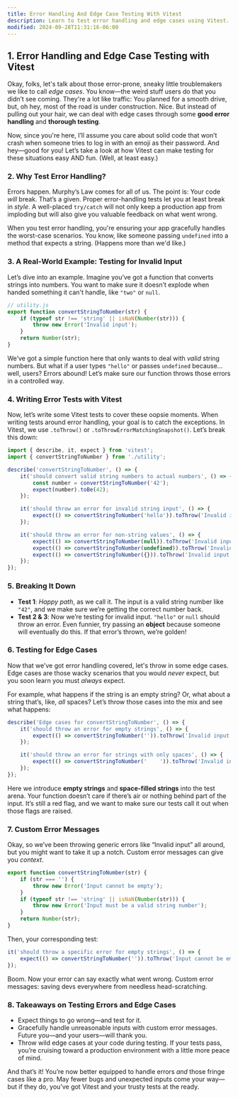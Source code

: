 ```yaml
---
title: Error Handling And Edge Case Testing With Vitest
description: Learn to test error handling and edge cases using Vitest.
modified: 2024-09-28T11:31:16-06:00
---
```


## 1. Error Handling and Edge Case Testing with Vitest

Okay, folks, let's talk about those error-prone, sneaky little troublemakers we like to call *edge cases*. You know—the weird stuff users do that you didn’t see coming. They're a lot like traffic: You planned for a smooth drive, but, oh hey, most of the road is under construction. Nice. But instead of pulling out your hair, we can deal with edge cases through some **good error handling** and **thorough testing**.

Now, since you're here, I’ll assume you care about solid code that won’t crash when someone tries to log in with an emoji as their password. And hey—good for you! Let’s take a look at how Vitest can make testing for these situations easy AND fun. (Well, at least easy.)

### 2. Why Test Error Handling?

Errors happen. Murphy’s Law comes for all of us. The point is: Your code *will* break. That’s a given. Proper error-handling tests let you at least break in *style*. A well-placed `try/catch` will not only keep a production app from imploding but will also give you valuable feedback on what went wrong.

When you test error handling, you're ensuring your app gracefully handles the worst-case scenarios. You know, like someone passing `undefined` into a method that expects a string. (Happens more than we'd like.)

### 3. A Real-World Example: Testing for Invalid Input

Let’s dive into an example. Imagine you’ve got a function that converts strings into numbers. You want to make sure it doesn’t explode when handed something it can't handle, like `"two"` or `null`.

```js
// utility.js
export function convertStringToNumber(str) {
	if (typeof str !== 'string' || isNaN(Number(str))) {
		throw new Error('Invalid input');
	}
	return Number(str);
}
```

We’ve got a simple function here that only wants to deal with *valid* string numbers. But what if a user types `"hello"` or passes `undefined` because… well, users? Errors abound! Let’s make sure our function throws those errors in a controlled way.

### 4. Writing Error Tests with Vitest

Now, let’s write some Vitest tests to cover these oopsie moments. When writing tests around error handling, your goal is to catch the exceptions. In Vitest, we use `.toThrow()` or `.toThrowErrorMatchingSnapshot()`. Let’s break this down:

```js
import { describe, it, expect } from 'vitest';
import { convertStringToNumber } from './utility';

describe('convertStringToNumber', () => {
	it('should convert valid string numbers to actual numbers', () => {
		const number = convertStringToNumber('42');
		expect(number).toBe(42);
	});

	it('should throw an error for invalid string input', () => {
		expect(() => convertStringToNumber('hello')).toThrow('Invalid input');
	});

	it('should throw an error for non-string values', () => {
		expect(() => convertStringToNumber(null)).toThrow('Invalid input');
		expect(() => convertStringToNumber(undefined)).toThrow('Invalid input');
		expect(() => convertStringToNumber({})).toThrow('Invalid input');
	});
});
```

### 5. Breaking It Down

- **Test 1**: *Happy path*, as we call it. The input is a valid string number like `"42"`, and we make sure we’re getting the correct number back.
- **Test 2 & 3**: Now we’re testing for invalid input. `"hello"` or `null` should throw an error. Even funnier, try passing an **object** because someone will eventually do this. If that error’s thrown, we’re golden!

### 6. Testing for Edge Cases

Now that we’ve got error handling covered, let's throw in some edge cases. Edge cases are those wacky scenarios that you would *never* expect, but you soon learn you must *always* expect.

For example, what happens if the string is an empty string? Or, what about a string that’s, like, *all* spaces? Let’s throw those cases into the mix and see what happens:

```js
describe('Edge cases for convertStringToNumber', () => {
	it('should throw an error for empty strings', () => {
		expect(() => convertStringToNumber('')).toThrow('Invalid input');
	});

	it('should throw an error for strings with only spaces', () => {
		expect(() => convertStringToNumber('    ')).toThrow('Invalid input');
	});
});
```

Here we introduce **empty strings** and **space-filled strings** into the test arena. Your function doesn’t care if there’s air or nothing behind part of the input. It’s still a red flag, and we want to make sure our tests call it out when those flags are raised.

### 7. Custom Error Messages

Okay, so we’ve been throwing generic errors like “Invalid input” all around, but you might want to take it up a notch. Custom error messages can give you *context*.

```js
export function convertStringToNumber(str) {
	if (str === '') {
		throw new Error('Input cannot be empty');
	}
	if (typeof str !== 'string' || isNaN(Number(str))) {
		throw new Error('Input must be a valid string number');
	}
	return Number(str);
}
```

Then, your corresponding test:

```js
it('should throw a specific error for empty strings', () => {
	expect(() => convertStringToNumber('')).toThrow('Input cannot be empty');
});
```

Boom. Now your error can say exactly what went wrong. Custom error messages: saving devs everywhere from needless head-scratching.

### 8. Takeaways on Testing Errors and Edge Cases

- Expect things to go wrong—and test for it.
- Gracefully handle unreasonable inputs with custom error messages. Future you—and your users—will thank you.
- Throw wild edge cases at your code during testing. If your tests pass, you’re cruising toward a production environment with a little more peace of mind.

And that’s it! You’re now better equipped to handle errors *and* those fringe cases like a pro. May fewer bugs and unexpected inputs come your way—but if they do, you’ve got Vitest and your trusty tests at the ready.

```ts
```
